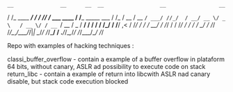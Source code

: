     __               __      __  __                  __                 __ 
   / /_  ____ ______/ /__   / /_/ /_  ___     ____  / /___ _____  ___  / /_
  / __ \/ __ `/ ___/ //_/  / __/ __ \/ _ \   / __ \/ / __ `/ __ \/ _ \/ __/
 / / / / /_/ / /__/ ,<    / /_/ / / /  __/  / /_/ / / /_/ / / / /  __/ /_ 
/_/ /_/\__,_/\___/_/|_|   \__/_/ /_/\___/  / .___/_/\__,_/_/ /_/\___/\__/ 
                                          /_/                             
                                                                         
Repo with examples of hacking techniques :

classi_buffer_overflow - contain a example of a buffer overflow in plataform 64 bits, without canary, ASLR ad possibility to execute code on stack
return_libc            - contain a example of return into libcwith ASLR nad canary disable, but stack code execution blocked
